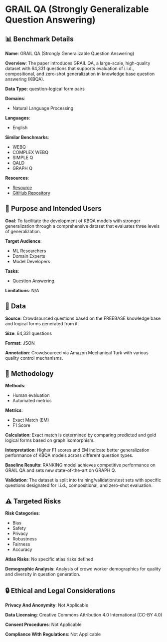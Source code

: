 # GRAIL QA (Strongly Generalizable Question Answering)

## 📊 Benchmark Details

**Name**: GRAIL QA (Strongly Generalizable Question Answering)

**Overview**: The paper introduces GRAIL QA, a large-scale, high-quality dataset with 64,331 questions that supports evaluation of i.i.d., compositional, and zero-shot generalization in knowledge base question answering (KBQA).

**Data Type**: question-logical form pairs

**Domains**:
- Natural Language Processing

**Languages**:
- English

**Similar Benchmarks**:
- WEBQ
- COMPLEX WEBQ
- SIMPLE Q
- QALD
- GRAPH Q

**Resources**:
- [Resource](http://dki-lab.github.io/GrailQA/)
- [GitHub Repository](https://github.com/dki-lab/GrailQA)

## 🎯 Purpose and Intended Users

**Goal**: To facilitate the development of KBQA models with stronger generalization through a comprehensive dataset that evaluates three levels of generalization.

**Target Audience**:
- ML Researchers
- Domain Experts
- Model Developers

**Tasks**:
- Question Answering

**Limitations**: N/A

## 💾 Data

**Source**: Crowdsourced questions based on the FREEBASE knowledge base and logical forms generated from it.

**Size**: 64,331 questions

**Format**: JSON

**Annotation**: Crowdsourced via Amazon Mechanical Turk with various quality control mechanisms.

## 🔬 Methodology

**Methods**:
- Human evaluation
- Automated metrics

**Metrics**:
- Exact Match (EM)
- F1 Score

**Calculation**: Exact match is determined by comparing predicted and gold logical forms based on graph isomorphism.

**Interpretation**: Higher F1 scores and EM indicate better generalization performance of KBQA models across different question types.

**Baseline Results**: RANKING model achieves competitive performance on GRAIL QA and sets new state-of-the-art on GRAPH Q.

**Validation**: The dataset is split into training/validation/test sets with specific questions designated for i.i.d., compositional, and zero-shot evaluation.

## ⚠️ Targeted Risks

**Risk Categories**:
- Bias
- Safety
- Privacy
- Robustness
- Fairness
- Accuracy

**Atlas Risks**:
No specific atlas risks defined

**Demographic Analysis**: Analysis of crowd worker demographics for quality and diversity in question generation.

## 🔒 Ethical and Legal Considerations

**Privacy And Anonymity**: Not Applicable

**Data Licensing**: Creative Commons Attribution 4.0 International (CC-BY 4.0)

**Consent Procedures**: Not Applicable

**Compliance With Regulations**: Not Applicable
